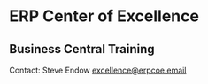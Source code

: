 # ERP Center of Excellence

## Business Central Training


Contact:
  Steve Endow
  excellence@erpcoe.email
